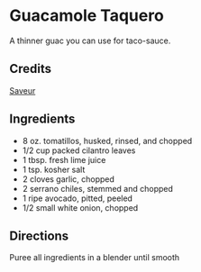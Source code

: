 # Guacamole Taquero

A thinner guac you can use for taco-sauce.

## Credits

[Saveur](https://www.saveur.com/article/Recipes/Guacamole-Taquero)

## Ingredients

- 8 oz. tomatillos, husked, rinsed, and chopped
- 1/2 cup packed cilantro leaves
- 1 tbsp. fresh lime juice
- 1 tsp. kosher salt
- 2 cloves garlic, chopped
- 2 serrano chiles, stemmed and chopped
- 1 ripe avocado, pitted, peeled
- 1/2 small white onion, chopped

## Directions

Puree all ingredients in a blender until smooth

